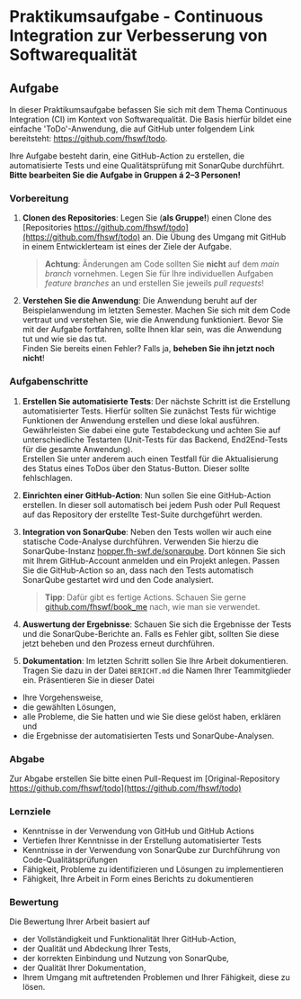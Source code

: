 # Praktikumsaufgabe - Continuous Integration zur Verbesserung von Softwarequalität

## Aufgabe

In dieser Praktikumsaufgabe befassen Sie sich mit dem Thema Continuous Integration (CI) im Kontext von Softwarequalität. Die Basis hierfür bildet eine einfache 'ToDo'-Anwendung, die auf GitHub unter folgendem Link bereitsteht: https://github.com/fhswf/todo.

Ihre Aufgabe besteht darin, eine GitHub-Action zu erstellen, die automatisierte Tests und eine Qualitätsprüfung mit SonarQube durchführt. 
**Bitte bearbeiten Sie die Aufgabe in Gruppen á 2–3 Personen!**

### Vorbereitung

1. **Clonen des Repositories**: Legen Sie (**als Gruppe!**) einen Clone des [Repositories https://github.com/fhswf/todo](https://github.com/fhswf/todo) an. 
   Die Übung des Umgang mit GitHub in einem Entwicklerteam ist eines der Ziele der Aufgabe. 
   > **Achtung**: Änderungen am Code sollten Sie **nicht** auf dem *main branch* vornehmen. Legen Sie für Ihre individuellen Aufgaben *feature branches* an und erstellen Sie jeweils *pull requests*!

1. **Verstehen Sie die Anwendung**: Die Anwendung beruht auf der Beispielanwendung im letzten Semester. Machen Sie sich mit dem Code vertraut und verstehen Sie, wie die Anwendung funktioniert. 
   Bevor Sie mit der Aufgabe fortfahren, sollte Ihnen klar sein, was die Anwendung tut und wie sie das tut. 
   <br>Finden Sie bereits einen Fehler? Falls ja, **beheben Sie ihn jetzt noch nicht**!

### Aufgabenschritte

1. **Erstellen Sie automatisierte Tests**: Der nächste Schritt ist die Erstellung automatisierter Tests. Hierfür sollten Sie zunächst Tests für wichtige Funktionen der Anwendung erstellen und diese lokal ausführen. Gewährleisten Sie dabei eine gute Testabdeckung und achten Sie auf unterschiedliche Testarten (Unit-Tests für das Backend, End2End-Tests für die gesamte Anwendung).
<br>Erstellen Sie unter anderem auch einen Testfall für die Aktualisierung des Status eines ToDos über den Status-Button. Dieser sollte fehlschlagen.

3. **Einrichten einer GitHub-Action**: Nun sollen Sie eine GitHub-Action erstellen. In dieser soll automatisch bei jedem Push oder Pull Request auf das Repository der erstellte Test-Suite durchgeführt werden. 

4. **Integration von SonarQube**: Neben den Tests wollen wir auch eine statische Code-Analyse durchführen. Verwenden Sie hierzu die SonarQube-Instanz [hopper.fh-swf.de/sonarqube](https://hopper.fh-swf.de/sonarqube). 
   Dort können Sie sich mit Ihrem GitHub-Account anmelden und ein Projekt anlegen.
   Passen Sie die GitHub-Action so an, dass nach den Tests automatisch SonarQube gestartet wird und den Code analysiert.<br>
   > **Tipp**: Dafür gibt es fertige Actions. Schauen Sie gerne [github.com/fhswf/book_me](https://github.com/fhswf/book_me) nach, wie man sie verwendet.

5. **Auswertung der Ergebnisse**: Schauen Sie sich die Ergebnisse der Tests und die SonarQube-Berichte an. Falls es Fehler gibt, sollten Sie diese jetzt beheben und den Prozess erneut durchführen.

6. **Dokumentation**: Im letzten Schritt sollen Sie Ihre Arbeit dokumentieren. Tragen Sie dazu in der Datei `BERICHT.md` die Namen Ihrer Teammitglieder ein. 
Präsentieren Sie in dieser Datei
-  Ihre Vorgehensweise, 
- die gewählten Lösungen, 
- alle Probleme, die Sie hatten und wie Sie diese gelöst haben, erklären und 
- die Ergebnisse der automatisierten Tests und SonarQube-Analysen.

### Abgabe

Zur Abgabe erstellen Sie bitte einen Pull-Request im [Original-Repository https://github.com/fhswf/todo](https://github.com/fhswf/todo)

### Lernziele

- Kenntnisse in der Verwendung von GitHub und GitHub Actions
- Vertiefen Ihrer Kenntnisse in der Erstellung automatisierter Tests
- Kenntnisse in der Verwendung von SonarQube zur Durchführung von Code-Qualitätsprüfungen
- Fähigkeit, Probleme zu identifizieren und Lösungen zu implementieren
- Fähigkeit, Ihre Arbeit in Form eines Berichts zu dokumentieren

### Bewertung

Die Bewertung Ihrer Arbeit basiert auf
- der Vollständigkeit und Funktionalität Ihrer GitHub-Action,
- der Qualität und Abdeckung Ihrer Tests,
- der korrekten Einbindung und Nutzung von SonarQube,
- der Qualität Ihrer Dokumentation,
- Ihrem Umgang mit auftretenden Problemen und Ihrer Fähigkeit, diese zu lösen.